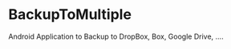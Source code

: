 BackupToMultiple
================

Android Application to Backup to DropBox, Box, Google Drive, ....